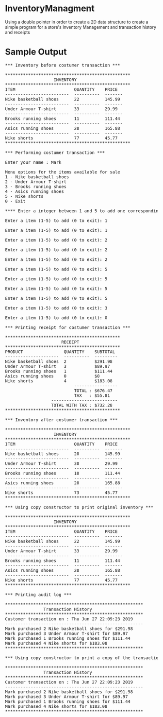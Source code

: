 # InventoryManagment
Using a double pointer in order to create a 2D data structure to create a simple program for a store's Inventory Management and transaction history and receipts 

# Sample Output

<pre>
*** Inventory before costumer transaction ***

************************************************* 
                   INVENTORY
************************************************* 
ITEM                       QUANTITY    PRICE
-------------------------  ----------  -------  
Nike basketball shoes      22          145.99
-------------------------  ----------  -------  
Under Armour T-shirt       33          29.99
-------------------------  ----------  -------  
Brooks running shoes       11          111.44
-------------------------  ----------  -------  
Asics running shoes        20          165.88
-------------------------  ----------  -------  
Nike shorts                77          45.77
************************************************* 

*** Performing costumer transaction ***

Enter your name : Mark

Menu options for the items available for sale
1 - Nike basketball shoes
2 - Under Armour T-shirt
3 - Brooks running shoes
4 - Asics running shoes
5 - Nike shorts
0 - Exit

**** Enter a integer between 1 and 5 to add one corresponding item to the cart, or 0 to checkout ****

Enter a item (1-5) to add (0 to exit): 1

Enter a item (1-5) to add (0 to exit): 1

Enter a item (1-5) to add (0 to exit): 2

Enter a item (1-5) to add (0 to exit): 2

Enter a item (1-5) to add (0 to exit): 2

Enter a item (1-5) to add (0 to exit): 5

Enter a item (1-5) to add (0 to exit): 5

Enter a item (1-5) to add (0 to exit): 5

Enter a item (1-5) to add (0 to exit): 5

Enter a item (1-5) to add (0 to exit): 3

Enter a item (1-5) to add (0 to exit): 0

*** Printing receipt for costumer transaction ***

********************************************* 
                      RECEIPT
********************************************* 
PRODUCT                QUANTITY    SUBTOTAL
---------------------  ----------  ---------  
Nike basketball shoes  2           $291.98
Under Armour T-shirt   3           $89.97
Brooks running shoes   1           $111.44
Asics running shoes    0           $0
Nike shorts            4           $183.08
                           -----------------  
                           TOTAL : $676.47
                           TAX   : $55.81
                  --------------------------  
                  TOTAL WITH TAX : $732.28
********************************************* 

*** Inventory after costumer transaction ***

************************************************* 
                   INVENTORY
************************************************* 
ITEM                       QUANTITY    PRICE
-------------------------  ----------  -------  
Nike basketball shoes      20          145.99
-------------------------  ----------  -------  
Under Armour T-shirt       30          29.99
-------------------------  ----------  -------  
Brooks running shoes       10          111.44
-------------------------  ----------  -------  
Asics running shoes        20          165.88
-------------------------  ----------  -------  
Nike shorts                73          45.77
************************************************* 

*** Using copy constructor to print original inventory ***

************************************************* 
                   INVENTORY
************************************************* 
ITEM                       QUANTITY    PRICE
-------------------------  ----------  -------  
Nike basketball shoes      22          145.99
-------------------------  ----------  -------  
Under Armour T-shirt       33          29.99
-------------------------  ----------  -------  
Brooks running shoes       11          111.44
-------------------------  ----------  -------  
Asics running shoes        20          165.88
-------------------------  ----------  -------  
Nike shorts                77          45.77
************************************************* 

*** Printing audit log ***

****************************************************** 
               Transaction History 
****************************************************** 
Customer transaction on : Thu Jun 27 22:09:23 2019
------------------------------------------------------ 
Mark purchased 2 Nike basketball shoes for $291.98
Mark purchased 3 Under Armour T-shirt for $89.97
Mark purchased 1 Brooks running shoes for $111.44
Mark purchased 4 Nike shorts for $183.08
****************************************************** 

*** Using copy constructor to print a copy of the transaction history ***

****************************************************** 
               Transaction History 
****************************************************** 
Customer transaction on : Thu Jun 27 22:09:23 2019
------------------------------------------------------ 
Mark purchased 2 Nike basketball shoes for $291.98
Mark purchased 3 Under Armour T-shirt for $89.97
Mark purchased 1 Brooks running shoes for $111.44
Mark purchased 4 Nike shorts for $183.08
****************************************************** 
</pre>
